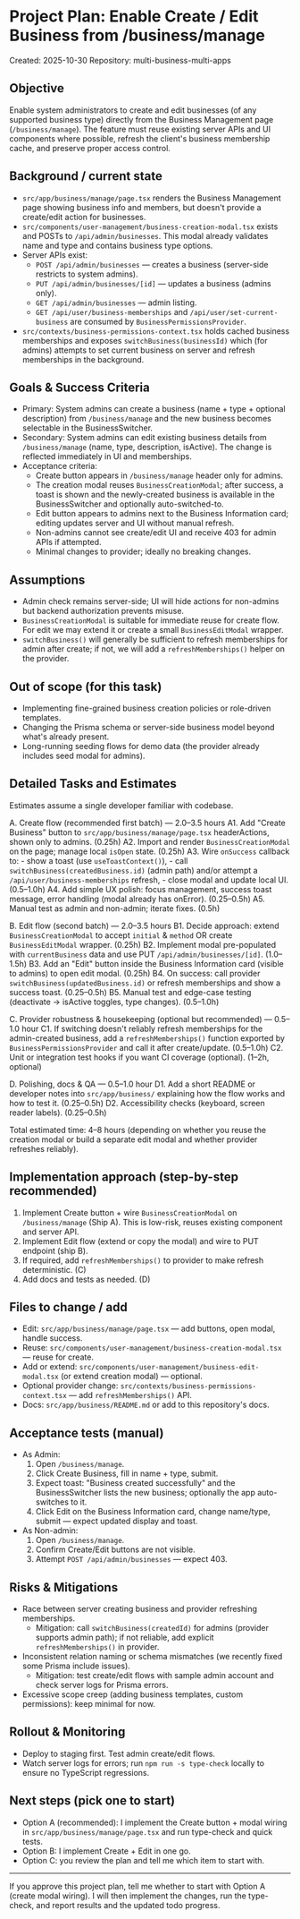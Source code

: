 # Project Plan: Enable Create / Edit Business from /business/manage

Created: 2025-10-30
Repository: multi-business-multi-apps

## Objective
Enable system administrators to create and edit businesses (of any supported business type) directly from the Business Management page (`/business/manage`). The feature must reuse existing server APIs and UI components where possible, refresh the client's business membership cache, and preserve proper access control.

## Background / current state
- `src/app/business/manage/page.tsx` renders the Business Management page showing business info and members, but doesn't provide a create/edit action for businesses.
- `src/components/user-management/business-creation-modal.tsx` exists and POSTs to `/api/admin/businesses`. This modal already validates name and type and contains business type options.
- Server APIs exist:
  - `POST /api/admin/businesses` — creates a business (server-side restricts to system admins).
  - `PUT /api/admin/businesses/[id]` — updates a business (admins only).
  - `GET /api/admin/businesses` — admin listing.
  - `GET /api/user/business-memberships` and `/api/user/set-current-business` are consumed by `BusinessPermissionsProvider`.
- `src/contexts/business-permissions-context.tsx` holds cached business memberships and exposes `switchBusiness(businessId)` which (for admins) attempts to set current business on server and refresh memberships in the background.

## Goals & Success Criteria
- Primary: System admins can create a business (name + type + optional description) from `/business/manage` and the new business becomes selectable in the BusinessSwitcher.
- Secondary: System admins can edit existing business details from `/business/manage` (name, type, description, isActive). The change is reflected immediately in UI and memberships.
- Acceptance criteria:
  - Create button appears in `/business/manage` header only for admins.
  - The creation modal reuses `BusinessCreationModal`; after success, a toast is shown and the newly-created business is available in the BusinessSwitcher and optionally auto-switched-to.
  - Edit button appears to admins next to the Business Information card; editing updates server and UI without manual refresh.
  - Non-admins cannot see create/edit UI and receive 403 for admin APIs if attempted.
  - Minimal changes to provider; ideally no breaking changes.

## Assumptions
- Admin check remains server-side; UI will hide actions for non-admins but backend authorization prevents misuse.
- `BusinessCreationModal` is suitable for immediate reuse for create flow. For edit we may extend it or create a small `BusinessEditModal` wrapper.
- `switchBusiness()` will generally be sufficient to refresh memberships for admin after create; if not, we will add a `refreshMemberships()` helper on the provider.

## Out of scope (for this task)
- Implementing fine-grained business creation policies or role-driven templates.
- Changing the Prisma schema or server-side business model beyond what's already present.
- Long-running seeding flows for demo data (the provider already includes seed modal for admins).

## Detailed Tasks and Estimates
Estimates assume a single developer familiar with codebase.

A. Create flow (recommended first batch) — 2.0–3.5 hours
  A1. Add "Create Business" button to `src/app/business/manage/page.tsx` headerActions, shown only to admins. (0.25h)
  A2. Import and render `BusinessCreationModal` on the page; manage local `isOpen` state. (0.25h)
  A3. Wire `onSuccess` callback to:
    - show a toast (use `useToastContext()`),
    - call `switchBusiness(createdBusiness.id)` (admin path) and/or attempt a `/api/user/business-memberships` refresh,
    - close modal and update local UI. (0.5–1.0h)
  A4. Add simple UX polish: focus management, success toast message, error handling (modal already has onError). (0.25–0.5h)
  A5. Manual test as admin and non-admin; iterate fixes. (0.5h)

B. Edit flow (second batch) — 2.0–3.5 hours
  B1. Decide approach: extend `BusinessCreationModal` to accept `initial` & `method` OR create `BusinessEditModal` wrapper. (0.25h)
  B2. Implement modal pre-populated with `currentBusiness` data and use PUT `/api/admin/businesses/[id]`. (1.0–1.5h)
  B3. Add an "Edit" button inside the Business Information card (visible to admins) to open edit modal. (0.25h)
  B4. On success: call provider `switchBusiness(updatedBusiness.id)` or refresh memberships and show a success toast. (0.25–0.5h)
  B5. Manual test and edge-case testing (deactivate -> isActive toggles, type changes). (0.5–1.0h)

C. Provider robustness & housekeeping (optional but recommended) — 0.5–1.0 hour
  C1. If switching doesn't reliably refresh memberships for the admin-created business, add a `refreshMemberships()` function exported by `BusinessPermissionsProvider` and call it after create/update. (0.5–1.0h)
  C2. Unit or integration test hooks if you want CI coverage (optional). (1–2h, optional)

D. Polishing, docs & QA — 0.5–1.0 hour
  D1. Add a short README or developer notes into `src/app/business/` explaining how the flow works and how to test it. (0.25–0.5h)
  D2. Accessibility checks (keyboard, screen reader labels). (0.25–0.5h)

Total estimated time: 4–8 hours (depending on whether you reuse the creation modal or build a separate edit modal and whether provider refreshes reliably).

## Implementation approach (step-by-step recommended)
1. Implement Create button + wire `BusinessCreationModal` on `/business/manage` (Ship A). This is low-risk, reuses existing component and server API.
2. Implement Edit flow (extend or copy the modal) and wire to PUT endpoint (ship B).
3. If required, add `refreshMemberships()` to provider to make refresh deterministic. (C)
4. Add docs and tests as needed. (D)

## Files to change / add
- Edit: `src/app/business/manage/page.tsx` — add buttons, open modal, handle success.
- Reuse: `src/components/user-management/business-creation-modal.tsx` — reuse for create.
- Add or extend: `src/components/user-management/business-edit-modal.tsx` (or extend creation modal) — optional.
- Optional provider change: `src/contexts/business-permissions-context.tsx` — add `refreshMemberships()` API.
- Docs: `src/app/business/README.md` or add to this repository's docs.

## Acceptance tests (manual)
- As Admin:
  1. Open `/business/manage`.
  2. Click Create Business, fill in name + type, submit.
  3. Expect toast: "Business created successfully" and the BusinessSwitcher lists the new business; optionally the app auto-switches to it.
  4. Click Edit on the Business Information card, change name/type, submit — expect updated display and toast.
- As Non-admin:
  1. Open `/business/manage`.
  2. Confirm Create/Edit buttons are not visible.
  3. Attempt `POST /api/admin/businesses` — expect 403.

## Risks & Mitigations
- Race between server creating business and provider refreshing memberships.
  - Mitigation: call `switchBusiness(createdId)` for admins (provider supports admin path); if not reliable, add explicit `refreshMemberships()` in provider.
- Inconsistent relation naming or schema mismatches (we recently fixed some Prisma include issues).
  - Mitigation: test create/edit flows with sample admin account and check server logs for Prisma errors.
- Excessive scope creep (adding business templates, custom permissions): keep minimal for now.

## Rollout & Monitoring
- Deploy to staging first. Test admin create/edit flows.
- Watch server logs for errors; run `npm run -s type-check` locally to ensure no TypeScript regressions.

## Next steps (pick one to start)
- Option A (recommended): I implement the Create button + modal wiring in `src/app/business/manage/page.tsx` and run type-check and quick tests.
- Option B: I implement Create + Edit in one go.
- Option C: you review the plan and tell me which item to start with.

---

If you approve this project plan, tell me whether to start with Option A (create modal wiring). I will then implement the changes, run the type-check, and report results and the updated todo progress.
